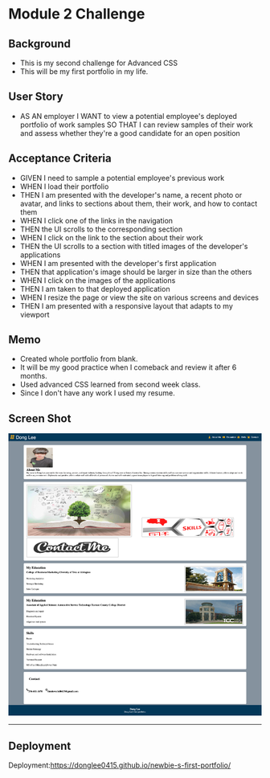 # Module 2 Challenge

## Background
* This is my second challenge for Advanced CSS
* This will be my first portfolio in my life.


## User Story
* AS AN employer
I WANT to view a potential employee's deployed portfolio of work samples
SO THAT I can review samples of their work and assess whether they're a good candidate for an open position

## Acceptance Criteria

* GIVEN I need to sample a potential employee's previous work
* WHEN I load their portfolio
* THEN I am presented with the developer's name, a recent photo or avatar, and links to sections about them, their work, and how to contact them
* WHEN I click one of the links in the navigation
* THEN the UI scrolls to the corresponding section
* WHEN I click on the link to the section about their work
* THEN the UI scrolls to a section with titled images of the developer's applications
* WHEN I am presented with the developer's first application
* THEN that application's image should be larger in size than the others
* WHEN I click on the images of the applications
* THEN I am taken to that deployed application
* WHEN I resize the page or view the site on various screens and devices
* THEN I am presented with a responsive layout that adapts to my viewport


## Memo
* Created whole portfolio from blank.
* It will be my good practice when I comeback and review it after 6 months.
* Used advanced CSS learned from second week class.
* Since I don't have any work I used my resume.


## Screen Shot
![screen shot horiseon](./image/_Users_donglee_Documents_Bootcamp_newbie-s-first-portfolio_index.html.png)


---
## Deployment
Deployment:https://donglee0415.github.io/newbie-s-first-portfolio/